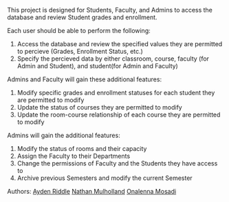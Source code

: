 This project is designed for Students, Faculty, and Admins to access the database and review Student grades and enrollment.

Each user should be able to perform the following:
1. Access the database and review the specified values they are permitted to percieve (Grades, Enrollment Status, etc.)
2. Specify the percieved data by either classroom, course, faculty (for Admin and Student), and student(for Admin and Faculty)

Admins and Faculty will gain these additional features:
1. Modify specific grades and enrollment statuses for each student they are permitted to modify
2. Update the status of courses they are permitted to modify
3. Update the room-course relationship of each course they are permitted to modify

Admins will gain the additional features:
1. Modify the status of rooms and their capacity
2. Assign the Faculty to their Departments
3. Change the permissions of Faculty and the Students they have access to
4. Archive previous Semesters and modify the current Semester

Authors:
[Ayden Riddle](https://www.github.com/ayridd03)
[Nathan Mulholland](https://github.com/Beast1692)
[Onalenna Mosadi](https://github.com/onmosa01)
